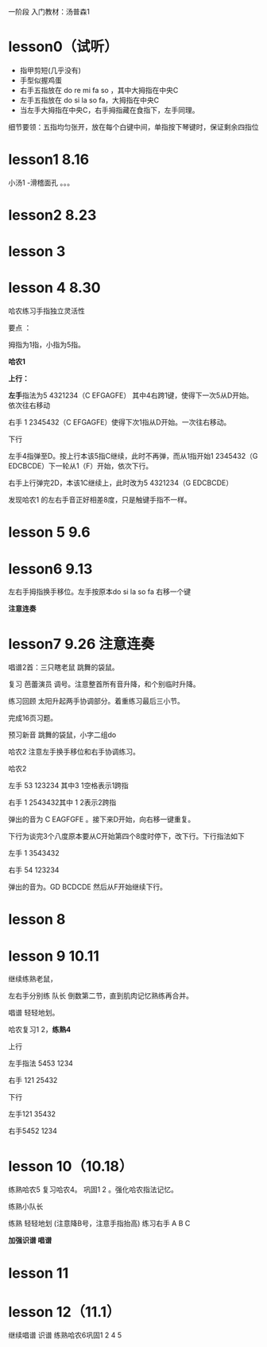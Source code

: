 一阶段 入门教材：汤普森1 

# lesson0（试听） 

- 指甲剪短(几乎没有)
- 手型似握鸡蛋
- 右手五指放在 do re mi fa so ，其中大拇指在中央C
- 左手五指放在 do si la so fa，大拇指在中央C
- 当左手大拇指在中央C，右手拇指藏在食指下，左手同理。

细节要领：五指均匀张开，放在每个白键中间，单指按下琴键时，保证剩余四指位 



#  lesson1  8.16 

小汤1 -滑稽面孔 。。。



# lesson2  8.23 



# lesson 3



# lesson 4 8.30 

哈农练习手指独立灵活性

要点 ：

拇指为1指，小指为5指。

**哈农1**

**上行：**

**左手**指法为5 4321234（C EFGAGFE）  其中4右跨1键，使得下一次5从D开始。依次往右移动

右手 1 2345432（C EFGAGFE）使得下次1指从D开始。一次往右移动。

下行

 左手4指弹至D。按上行本该5指C继续，此时不再弹，而从1指开始1 2345432（G EDCBCDE）下一轮从1（F）开始，依次下行。

右手上行弹完2D，本该1C继续上，此时改为5 4321234（G EDCBCDE）

发现哈农1 的左右手音正好相差8度，只是触键手指不一样。



# lesson 5  9.6



# lesson6 9.13



左右手拇指换手移位。左手按原本do si la so fa 右移一个键

**注意连奏**



# lesson7  **9.26** **注意连奏** 

唱谱2首：三只瞎老鼠   跳舞的袋鼠。

复习 芭蕾演员 调号。注意整首所有音升降，和个别临时升降。

练习回顾 太阳升起两手协调部分。着重练习最后三小节。

完成16页习题。

预习新音 跳舞的袋鼠，小字二组do 

哈农2 注意左手换手移位和右手协调练习。

哈农2

左手 53 123234   其中3 1空格表示1跨指

右手 1 2543432其中 1 2表示2跨指

弹出的音为 C EAGFGFE 。接下来D开始，向右移一键重复。

下行为谈完3个八度原本要从C开始第四个8度时停下，改下行。下行指法如下

左手 1 3543432

右手 54 123234  

弹出的音为。GD BCDCDE 然后从F开始继续下行。



# lesson 8



#  lesson 9  10.11 

继续练熟老鼠，

左右手分别练 队长 倒数第二节，直到肌肉记忆熟练再合并。

唱谱 轻轻地划。

哈农复习1 2，**练熟4**

上行

左手指法 5453 1234

右手 121 25432

下行 

左手121 35432

右手5452 1234

# lesson 10（10.18） 

练熟哈农5   复习哈农4。 巩固1 2 。强化哈农指法记忆。

练熟小队长

练熟 轻轻地划  (注意降B号，注意手指抬高)  练习右手 A B C

**加强识谱  唱谱**



# lesson 11 



# lesson 12（11.1） 

继续唱谱  识谱  练熟哈农6巩固1 2 4 5

